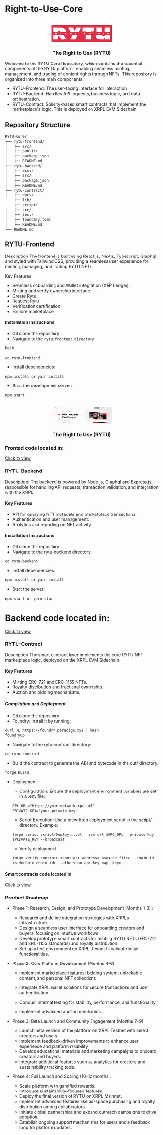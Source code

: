 # Right-to-Use-Core

<a name="readme-top"></a>

<br />
<div align="center">
  <a href="https://github.com/codeEzzy/lightlink">
    <img src="./diagrams/right.png" alt="Logo" width="200" height="55">
  </a>

  <h3 align="center">The Right to Use (RYTU)</h3>

</div>

Welcome to the RYTU Core Repository, which contains the essential components of the RYTU platform, enabling seamless minting, management, and trading of content rights through NFTs. This repository is organized into three main components:

- RYTU-Frontend: The user-facing interface for interaction.
- RYTU-Backend: Handles API requests, business logic, and data orchestration.
- RYTU-Contract: Solidity-based smart contracts that implement the marketplace's logic. This is deployed on XRPL EVM Sidechain

## Repository Structure
```
RYTU-Core/
├── rytu-frontend/
│   ├── src/
│   ├── public/
│   ├── package.json
│   ├── README.md
├── rytu-backend/
│   ├── dist/
│   ├── src/
│   ├── package.json
│   ├── README.md
├── rytu-contract/
│   ├── docs/
    ├── lib/
    ├── script/
│   ├── src/
│   ├── test/
│   ├── foundary.toml
│   ├── README.md
└── README.md
```


## RYTU-Frontend
Description
The frontend is built using React.js, Nextjs, Typescript, Graphql and styled with Tailwind CSS, providing a seamless user experience for minting, managing, and trading RYTU NFTs.

Key Features
- Seamless onboarding and Wallet integration (XRP Ledger).
- Minting and verify ownership interface.
- Create Rytu 
- Request Rytu
- Verification certification
- Explore marketplace

#### Installation Instructions
 - Git clone the repository
 - Navigate to the ```rytu-frontend directory```
 ```
 bash

 cd rytu-frontend
 ```
 - Install dependencies:
```
npm install or yarn install
```

- Start the development server:
```
npm start

```

<br />
<div align="center">
  <a href="https://rytu.netlify.app/">
    <img src="./diagrams/rytuui.png" alt="Logo" width="200" height="55">
  </a>

  <h3 align="center">The Right to Use (RYTU)</h3>

</div>

### Fronted code located in:
[Click to view](https://github.com/Dynamic-Flakes/rytu-frontend)

### RYTU-Backend
Description:
The backend is powered by Node.js, Graphql and Express.js, responsible for handling API requests, transaction validation, and integration with the XRPL.

#### Key Features
- API for querying NFT metadata and marketplace transactions.
- Authentication and user management.
- Analytics and reporting on NFT activity.

#### Installation Instructions
- Git clone the repository
- Navigate to the rytu-backend directory:
```
cd rytu-backend
```
- Install dependencies:
```
npm install or yarn install
```
- Start the server:
```
npm start or yarn start
```
# Backend code located in:
[Click to view](https://github.com/Dynamic-Flakes/rytu-backend)

### RYTU-Contract
Description
The smart contract layer implements the core RYTU NFT marketplace logic, deployed on the XRPL EVM Sidechain.

#### Key Features
- Minting ERC-721 and ERC-1155 NFTs.
- Royalty distribution and fractional ownership.
- Auction and bidding mechanisms.

##### Compilation and Deployment
- Git clone the repository
- Foundry: Install it by running:
```
curl -L https://foundry.paradigm.xyz | bash
foundryup
```
- Navigate to the rytu-contract directory:
```
cd rytu-contract
```
- Build the contract to generate the ABI and bytecode in the out/ directory.

```
forge build
```
- Deployment : 

  - Configuration: Ensure the deployment environment variables are set in a .env file:
  ```
  RPC_URL="https://your-network-rpc-url"
  PRIVATE_KEY="your-private-key"

  ```
  - Script Execution: Use a prewritten deployment script in the script/ directory. Example:
  ```
  forge script script/Deploy.s.sol --rpc-url $RPC_URL --private-key $PRIVATE_KEY --broadcast
  ```
  - Verify deployment
  ```
  forge verify-contract <contract_address> <source_file> --chain-id <sidechain_chain_id> --etherscan-api-key <api_key>
  ```
 
#### Smart contracts code located in:
 [Click to view](https://github.com/Dynamic-Flakes/rytu-contract)

### Product Roadmap
- Phase 1: Research, Design, and Prototype Development (Months 1–3)
:
   - Research and define integration strategies with XRPL’s infrastructure.
   - Design a seamless user interface for onboarding creators and buyers, focusing on intuitive workflows
   - Develop prototype smart contracts for minting RYTU NFTs (ERC-721 and ERC-1155 standards) and royalty distribution.
   - Set up a test environment on XRPL Devnet to validate initial functionalities.
 
- Phase 2: Core Platform Development (Months 4–6)
    - Implement marketplace features: bidding system, unlockable content, and personal NFT collections
    - Integrate XRPL wallet solutions for secure transactions and user authentication.
    - Conduct internal testing for stability, performance, and functionality.

    - Implement advanced auction mechanics.

- Phase 3: Beta Launch and Community Engagement (Months 7–9)
  - Launch beta version of the platform on XRPL Testnet with select creators and users.
  - Implement feedback-driven improvements to enhance user experience and platform reliability
  - Develop educational materials and marketing campaigns to onboard creators and buyers.
  - Integrate additional features such as analytics for creators and sustainability tracking tools.

- Phase 4: Full Launch and Scaling  (10-12 months):
   - Scale platform with gamified rewards.
   - Introduce sustainability-focused features.
   - Deploy the final version of RYTU on XRPL Mainnet.
   - Implement advanced features like ad-space purchasing and royalty distribution among collaborators
   - Initiate global partnerships and expand outreach campaigns to drive adoption.
   - Establish ongoing support mechanisms for users and a feedback loop for platform updates.